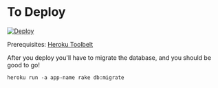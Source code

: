 

To Deploy
===

[![Deploy](https://www.herokucdn.com/deploy/button.png)](https://heroku.com/deploy)

Prerequisites: [Heroku Toolbelt](https://toolbelt.heroku.com/)

After you deploy you'll have to migrate the database, and you should be good to go!

`heroku run -a app-name rake db:migrate`

